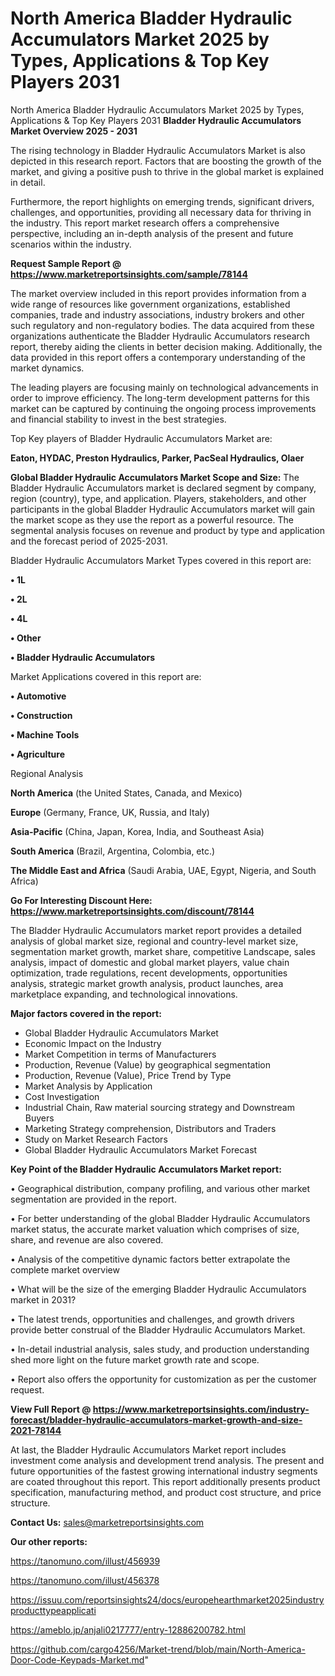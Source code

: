 # North America Bladder Hydraulic Accumulators Market 2025 by Types, Applications & Top Key Players 2031
North America Bladder Hydraulic Accumulators Market 2025 by Types, Applications & Top Key Players 2031
<Strong> Bladder Hydraulic Accumulators Market Overview 2025 - 2031</strong>

The rising technology in Bladder Hydraulic Accumulators Market is also depicted in this research report. Factors that are boosting the growth of the market, and giving a positive push to thrive in the global market is explained in detail.

Furthermore, the report highlights on emerging trends, significant drivers, challenges, and opportunities, providing all necessary data for thriving in the industry. This report market research offers a comprehensive perspective, including an in-depth analysis of the present and future scenarios within the industry.

<strong>Request Sample Report @ <a href=https://www.marketreportsinsights.com/sample/78144>https://www.marketreportsinsights.com/sample/78144</a></strong>

The market overview included in this report provides information from a wide range of resources like government organizations, established companies, trade and industry associations, industry brokers and other such regulatory and non-regulatory bodies. The data acquired from these organizations authenticate the Bladder Hydraulic Accumulators research report, thereby aiding the clients in better decision making. Additionally, the data provided in this report offers a contemporary understanding of the market dynamics.

The leading players are focusing mainly on technological advancements in order to improve efficiency. The long-term development patterns for this market can be captured by continuing the ongoing process improvements and financial stability to invest in the best strategies.

Top Key players of Bladder Hydraulic Accumulators Market are:

<strong>Eaton, HYDAC, Preston Hydraulics, Parker, PacSeal Hydraulics, Olaer</strong>

<strong><b>Global Bladder Hydraulic Accumulators Market Scope and Size:</b></strong>
The Bladder Hydraulic Accumulators market is declared segment by company, region (country), type, and application. Players, stakeholders, and other participants in the global Bladder Hydraulic Accumulators market will gain the market scope as they use the report as a powerful resource. The segmental analysis focuses on revenue and product by type and application and the forecast period of 2025-2031.

Bladder Hydraulic Accumulators Market Types covered in this report are:

<strong>• 1L

• 2L

• 4L

• Other

• Bladder Hydraulic Accumulators</strong>

Market Applications covered in this report are:

<strong>• Automotive

• Construction

• Machine Tools

• Agriculture</strong> 

Regional Analysis

<strong>North America</strong> (the United States, Canada, and Mexico)

<strong>Europe</strong> (Germany, France, UK, Russia, and Italy)

<strong>Asia-Pacific</strong> (China, Japan, Korea, India, and Southeast Asia)

<strong>South America</strong> (Brazil, Argentina, Colombia, etc.)

<strong>The Middle East and Africa</strong> (Saudi Arabia, UAE, Egypt, Nigeria, and South Africa)

<strong>Go For Interesting Discount Here: <a href=https://www.marketreportsinsights.com/discount/78144>https://www.marketreportsinsights.com/discount/78144</a></strong>

The Bladder Hydraulic Accumulators market report provides a detailed analysis of global market size, regional and country-level market size, segmentation market growth, market share, competitive Landscape, sales analysis, impact of domestic and global market players, value chain optimization, trade regulations, recent developments, opportunities analysis, strategic market growth analysis, product launches, area marketplace expanding, and technological innovations.

<strong><b>Major factors covered in the report:</b></strong>
<ul>
  <li>Global Bladder Hydraulic Accumulators Market </li>
  <li>Economic Impact on the Industry</li>
  <li>Market Competition in terms of Manufacturers</li>
  <li>Production, Revenue (Value) by geographical segmentation</li>
  <li>Production, Revenue (Value), Price Trend by Type</li>
  <li>Market Analysis by Application</li>
  <li>Cost Investigation</li>
  <li>Industrial Chain, Raw material sourcing strategy and Downstream Buyers</li>
  <li>Marketing Strategy comprehension, Distributors and Traders</li>
  <li>Study on Market Research Factors</li>
  <li>Global Bladder Hydraulic Accumulators Market Forecast</li>
</ul>

<strong><b>Key Point of the Bladder Hydraulic Accumulators Market report:</b></strong>

• Geographical distribution, company profiling, and various other market segmentation are provided in the report.

• For better understanding of the global Bladder Hydraulic Accumulators market status, the accurate market valuation which comprises of size, share, and revenue are also covered.

• Analysis of the competitive dynamic factors better extrapolate the complete market overview

• What will be the size of the emerging Bladder Hydraulic Accumulators market in 2031?

• The latest trends, opportunities and challenges, and growth drivers provide better construal of the Bladder Hydraulic Accumulators Market.

• In-detail industrial analysis, sales study, and production understanding shed more light on the future market growth rate and scope.

• Report also offers the opportunity for customization as per the customer request.

<strong><b>View Full Report @ <a href=https://www.marketreportsinsights.com/industry-forecast/bladder-hydraulic-accumulators-market-growth-and-size-2021-78144>https://www.marketreportsinsights.com/industry-forecast/bladder-hydraulic-accumulators-market-growth-and-size-2021-78144</a></b></strong>


At last, the Bladder Hydraulic Accumulators Market report includes investment come analysis and development trend analysis. The present and future opportunities of the fastest growing international industry segments are coated throughout this report. This report additionally presents product specification, manufacturing method, and product cost structure, and price structure.

<strong>Contact Us:</strong>
sales@marketreportsinsights.com

<strong>Our other reports:</strong>

<a href=https://tanomuno.com/illust/456939>https://tanomuno.com/illust/456939</a>

<a href=https://tanomuno.com/illust/456378>https://tanomuno.com/illust/456378</a>

<a href=https://issuu.com/reportsinsights24/docs/europehearthmarket2025industryproducttypeapplicati>https://issuu.com/reportsinsights24/docs/europehearthmarket2025industryproducttypeapplicati</a>

<a href=https://ameblo.jp/anjali0217777/entry-12886200782.html>https://ameblo.jp/anjali0217777/entry-12886200782.html</a>

<a href=https://github.com/cargo4256/Market-trend/blob/main/North-America-Door-Code-Keypads-Market.md>https://github.com/cargo4256/Market-trend/blob/main/North-America-Door-Code-Keypads-Market.md</a>"
